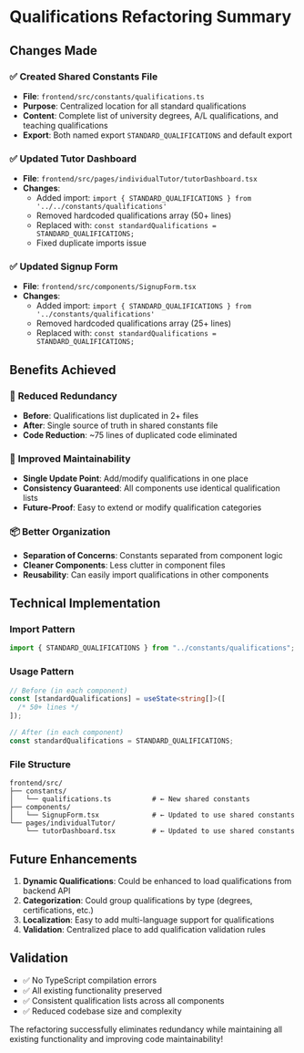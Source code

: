 # Qualifications Refactoring Summary

## Changes Made

### ✅ **Created Shared Constants File**

- **File**: `frontend/src/constants/qualifications.ts`
- **Purpose**: Centralized location for all standard qualifications
- **Content**: Complete list of university degrees, A/L qualifications, and teaching qualifications
- **Export**: Both named export `STANDARD_QUALIFICATIONS` and default export

### ✅ **Updated Tutor Dashboard**

- **File**: `frontend/src/pages/individualTutor/tutorDashboard.tsx`
- **Changes**:
  - Added import: `import { STANDARD_QUALIFICATIONS } from '../../constants/qualifications'`
  - Removed hardcoded qualifications array (50+ lines)
  - Replaced with: `const standardQualifications = STANDARD_QUALIFICATIONS;`
  - Fixed duplicate imports issue

### ✅ **Updated Signup Form**

- **File**: `frontend/src/components/SignupForm.tsx`
- **Changes**:
  - Added import: `import { STANDARD_QUALIFICATIONS } from '../constants/qualifications'`
  - Removed hardcoded qualifications array (25+ lines)
  - Replaced with: `const standardQualifications = STANDARD_QUALIFICATIONS;`

## Benefits Achieved

### 🎯 **Reduced Redundancy**

- **Before**: Qualifications list duplicated in 2+ files
- **After**: Single source of truth in shared constants file
- **Code Reduction**: ~75 lines of duplicated code eliminated

### 🔧 **Improved Maintainability**

- **Single Update Point**: Add/modify qualifications in one place
- **Consistency Guaranteed**: All components use identical qualification lists
- **Future-Proof**: Easy to extend or modify qualification categories

### 📦 **Better Organization**

- **Separation of Concerns**: Constants separated from component logic
- **Cleaner Components**: Less clutter in component files
- **Reusability**: Can easily import qualifications in other components

## Technical Implementation

### **Import Pattern**

```typescript
import { STANDARD_QUALIFICATIONS } from "../constants/qualifications";
```

### **Usage Pattern**

```typescript
// Before (in each component)
const [standardQualifications] = useState<string[]>([
  /* 50+ lines */
]);

// After (in each component)
const standardQualifications = STANDARD_QUALIFICATIONS;
```

### **File Structure**

```
frontend/src/
├── constants/
│   └── qualifications.ts          # ← New shared constants
├── components/
│   └── SignupForm.tsx             # ← Updated to use shared constants
└── pages/individualTutor/
    └── tutorDashboard.tsx         # ← Updated to use shared constants
```

## Future Enhancements

1. **Dynamic Qualifications**: Could be enhanced to load qualifications from backend API
2. **Categorization**: Could group qualifications by type (degrees, certifications, etc.)
3. **Localization**: Easy to add multi-language support for qualifications
4. **Validation**: Centralized place to add qualification validation rules

## Validation

- ✅ No TypeScript compilation errors
- ✅ All existing functionality preserved
- ✅ Consistent qualification lists across all components
- ✅ Reduced codebase size and complexity

The refactoring successfully eliminates redundancy while maintaining all existing functionality and improving code maintainability!
